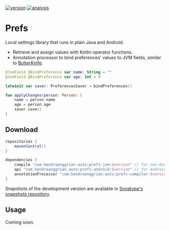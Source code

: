 [![version](https://img.shields.io/maven-central/v/com.hendraanggrian.auto/prefs)](https://search.maven.org/artifact/com.hendraanggrian.auto/prefs)
[![analysis](https://img.shields.io/badge/code%20style-%E2%9D%A4-FF4081)](https://ktlint.github.io)

Prefs
=====

Local settings library that runs in plain Java and Android.
- Retrieve and assign values with Kotlin operator functions.
- Annotation processor to bind preferences' values to JVM fields, similar to [ButterKnife](https://github.com/JakeWharton/butterknife).

```kotlin
@JvmField @BindPreference var name: String = ""
@JvmField @BindPreference var age: Int = 0

lateinit var saver: PreferencesSaver = bindPreferences()

fun applyChanges(person: Person) {
    name = person.name
    age = person.age
    saver.save()
}
```

Download
--------

```gradle
repositories {
    mavenCentral()
}

dependencies {
    compile "com.hendraanggrian.auto:prefs-jvm:$version" // for non-Android project
    api "com.hendraanggrian.auto:prefs-android:$version" // for Android project
    annotationProcessor "com.hendraanggrian.auto:prefs-compiler:$version" // or kapt
}
```

Snapshots of the development version are available in [Sonatype's snapshots repository](https://s01.oss.sonatype.org/content/repositories/snapshots).

Usage
-----
Coming soon.
